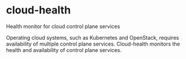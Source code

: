 # cloud-health
Health monitor for cloud control plane services

Operating cloud systems, such as Kubernetes and OpenStack, requires availability of multiple control plane services.  Cloud-health monitors the health and availability of control plane services.
